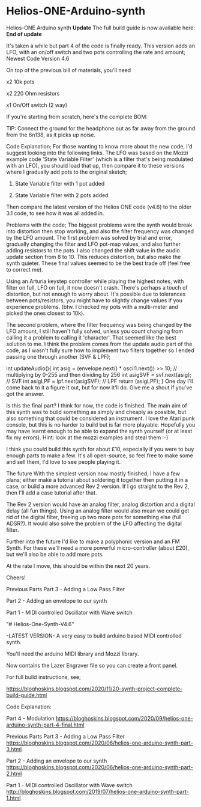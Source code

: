 # Helios-ONE-Arduino-synth
Helios-ONE Arduino synth
**Update**
The full build guide is now available here: 
**End of update**

It's taken a while but part 4 of the code is finally ready.  This version adds an LFO, with an on/off switch and two pots controlling the rate and amount;
Newest Code Version 4.6

On top of the previous bill of materials, you'll need 

x2 10k pots

x2 220 Ohm resistors

x1  On/Off switch (2 way)

If you're starting from scratch, here's the complete BOM:



TIP: Connect the ground for the headphone out as far away from the ground from the 6n138, as it picks up noise.

Code Explanation;
For those wanting to know more about the new code, I'd suggest looking into the following links. The LFO was based on the Mozzi example code 'State Variable Filter' (which is a filter that's being modulated with an LFO), you should load that up, then compare it to these versions where I gradually add pots to the original sketch;

1. State Variable filter with 1 pot added

2. State Variable filter with 2 pots added

Then compare the latest version of the Helios ONE code (v4.6) to the older 3.1 code, to see how it was all added in.

Problems with the code;
The biggest problems were the synth would break into distortion then stop working, and also the filter frequency was changed by the LFO amount.  The first problem was solved by trial and error, gradually changing the filter and LFO pot-map values, and also further adding resistors to the pots. I also changed the shift value in the audio update section from 8 to 10. This reduces distortion, but also make the synth quieter.  These final values seemed to be the best trade off (feel free to correct me).  

Using an Arturia keystep controller while playing the highest notes, with filter on full, LFO on full, it now doesn't crash. There's perhaps a touch of distortion, but not enough to worry about. It's possible due to tolerances between pots/resistors, you might have to slightly change values if you experience problems. (btw. I checked my pots with a multi-meter and picked the ones closest to 10k).

The second problem, where the filter frequency was being changed by the LFO amount, I still haven't fully solved, unless you count changing from calling it a problem to calling it 'character'. That seemed like the best solution to me.  I think the problem comes from the update audio part of the code, as I wasn't fully sure how to implement two filters together so I ended passing one through another (SVF & LPF);

int updateAudio(){
    int asig = (envelope.next() * oscil1.next()) >> 10; // multiplying by 0-255 and then dividing by 256
    int asigSVF = svf.next(asig); // SVF
    int asigLPF = lpf.next(asigSVF); // LPF
    return (asigLPF); 
}
 One day I'll come back to it a figure it out, but for now it'll do.  Give me a shout if you've got the answer.



Is this the final part?
I think for now, the code is finished.  The main aim of this synth was to build something as simply and cheaply as possible, but also something that could be considered an instrument.  I love the Atari punk console, but this is no harder to build but is far more playable.  Hopefully you may have learnt enough to be able to expand the synth yourself (or at least fix my errors). Hint: look at the mozzi examples and steal them :-)

I think you could build this synth for about £10, especially if you were to buy enough parts to make a few.  It's all open-source, so feel free to make some and sell them, I'd love to see people playing it.

The future
With the simplest version now mostly finished, I have a few plans; either make a tutorial about soldering it together then putting it in a case, or build a more advanced Rev 2 version.  If I go straight to the Rev 2, then I'll add a case tutorial after that.

The Rev 2 version would have an analog filter, analog distortion and a digital delay (all fun things).  Using an analog filter would also mean we could get rid of the digital filter, freeing up two more pots for something else (full ADSR?).  It would also solve the problem of the LFO affecting the digital filter.

Further into the future I'd like to make a polyphonic version and an FM Synth.  For these we'll need a more powerful micro-controller (about £20), but we'll also be able to add more pots.  

At the rate I move, this should be within the next 20 years.

Cheers!

Previous Parts
Part 3 - Adding a Low Pass Filter

Part 2 - Adding an envelope to our synth

Part 1 - MIDI controlled Oscillator with Wave switch

"# Helios-One-Synth-V4.6"

-LATEST VERSION- A very easy to build arduino based MIDI controlled synth.

You'll need the arduino MIDI library and Mozzi library.

Now contains the Lazer Engraver file so you can create a front panel.

For full build instructions, see;

https://bloghoskins.blogspot.com/2020/11/20-synth-project-complete-build-guide.html

Code Explanation:

Part 4 - Modulation https://bloghoskins.blogspot.com/2020/09/helios-one-arduino-synth-part-4-final.html

Previous Parts Part 3 - Adding a Low Pass Filter https://bloghoskins.blogspot.com/2020/06/helios-one-arduino-synth-part-3.html

Part 2 - Adding an envelope to our synth https://bloghoskins.blogspot.com/2020/06/helios-one-arduino-synth-part-2.html

Part 1 - MIDI controlled Oscillator with Wave switch http://bloghoskins.blogspot.com/2019/07/helios-one-arduino-synth-part-1.html

